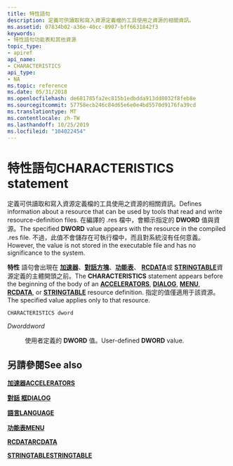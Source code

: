 ```yaml
---
title: 特性語句
description: 定義可供讀取和寫入資源定義檔的工具使用之資源的相關資訊。
ms.assetid: 07834b02-a36e-40cc-8907-bff6631842f3
keywords:
- 特性語句功能表和其他資源
topic_type:
- apiref
api_name:
- CHARACTERISTICS
api_type:
- NA
ms.topic: reference
ms.date: 05/31/2018
ms.openlocfilehash: de681785fa2ec815b1edbdda913dd8032f8feb8e
ms.sourcegitcommit: 57758ecb246c84d65e6e0e4bd5570d9176fa39cd
ms.translationtype: MT
ms.contentlocale: zh-TW
ms.lasthandoff: 10/25/2019
ms.locfileid: "104022454"
---
```

# <a name="characteristics-statement"></a><span data-ttu-id="01c47-104">特性語句</span><span class="sxs-lookup"><span data-stu-id="01c47-104">CHARACTERISTICS statement</span></span>

<span data-ttu-id="01c47-105">定義可供讀取和寫入資源定義檔的工具使用之資源的相關資訊。</span><span class="sxs-lookup"><span data-stu-id="01c47-105">Defines information about a resource that can be used by tools that read and write resource-definition files.</span></span> <span data-ttu-id="01c47-106">在編譯的 .res 檔中，會顯示指定的 **DWORD** 值與資源。</span><span class="sxs-lookup"><span data-stu-id="01c47-106">The specified **DWORD** value appears with the resource in the compiled .res file.</span></span> <span data-ttu-id="01c47-107">不過，此值不會儲存在可執行檔中，而且對系統沒有任何意義。</span><span class="sxs-lookup"><span data-stu-id="01c47-107">However, the value is not stored in the executable file and has no significance to the system.</span></span>

<span data-ttu-id="01c47-108">**特性** 語句會出現在 [**加速器**](accelerators-resource.md)、[**對話方塊**](dialog-resource.md)、[**功能表**](menu-resource.md)、 [**RCDATA**](rcdata-resource.md)或 [**STRINGTABLE**](stringtable-resource.md)資源定義的主體開頭之前。</span><span class="sxs-lookup"><span data-stu-id="01c47-108">The **CHARACTERISTICS** statement appears before the beginning of the body of an [**ACCELERATORS**](accelerators-resource.md), [**DIALOG**](dialog-resource.md), [**MENU**](menu-resource.md), [**RCDATA**](rcdata-resource.md), or [**STRINGTABLE**](stringtable-resource.md) resource definition.</span></span> <span data-ttu-id="01c47-109">指定的值僅適用于該資源。</span><span class="sxs-lookup"><span data-stu-id="01c47-109">The specified value applies only to that resource.</span></span>

``` syntax
CHARACTERISTICS dword
```

<dl> <dt>

<span data-ttu-id="01c47-110"><span id="dword"></span><span id="DWORD"></span>*Dword*</span><span class="sxs-lookup"><span data-stu-id="01c47-110"><span id="dword"></span><span id="DWORD"></span>*dword*</span></span>
</dt> <dd>

<span data-ttu-id="01c47-111">使用者定義的 **DWORD** 值。</span><span class="sxs-lookup"><span data-stu-id="01c47-111">User-defined **DWORD** value.</span></span>

</dd> </dl>

## <a name="see-also"></a><span data-ttu-id="01c47-112">另請參閱</span><span class="sxs-lookup"><span data-stu-id="01c47-112">See also</span></span>

<dl> <dt>

[<span data-ttu-id="01c47-113">**加速器**</span><span class="sxs-lookup"><span data-stu-id="01c47-113">**ACCELERATORS**</span></span>](accelerators-resource.md)
</dt> <dt>

[<span data-ttu-id="01c47-114">**對話 框**</span><span class="sxs-lookup"><span data-stu-id="01c47-114">**DIALOG**</span></span>](dialog-resource.md)
</dt> <dt>

[<span data-ttu-id="01c47-115">**語言**</span><span class="sxs-lookup"><span data-stu-id="01c47-115">**LANGUAGE**</span></span>](language-statement.md)
</dt> <dt>

[<span data-ttu-id="01c47-116">**功能表**</span><span class="sxs-lookup"><span data-stu-id="01c47-116">**MENU**</span></span>](menu-resource.md)
</dt> <dt>

[<span data-ttu-id="01c47-117">**RCDATA**</span><span class="sxs-lookup"><span data-stu-id="01c47-117">**RCDATA**</span></span>](rcdata-resource.md)
</dt> <dt>

[<span data-ttu-id="01c47-118">**STRINGTABLE**</span><span class="sxs-lookup"><span data-stu-id="01c47-118">**STRINGTABLE**</span></span>](stringtable-resource.md)
</dt> </dl>

 

 





